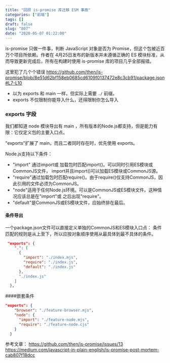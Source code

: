 ```yaml
---
title: "回顾 is-promise 库迁移 ESM 事故"
categories: ["前端"]
tags: []
draft: false
slug: "807"
date: "2020-05-07 01:22:00"
---
```


is-promise 只做一件事，判断 JavaScript 对象是否为 Promise，但这个包被近百万个项目所依赖。作者在 4月25日发布的新版本并未遵循正确的 ES 模块标准，从而导致更新完成后，所有在构建时使用 is-promise 库的项目几乎全部报错。

这里犯了几个个错误 https://github.com/then/is-promise/blob/8e51d62bf158eb0685cd6109f0137472e8c3cb91/package.json#L7-L10

- 以为 exports 和 main 一样，但实际上需要 `./` 前缀。
- exports 不仅限制你能导入什么，还得限制你怎么导入

### exports 字段
我们都知道 node 模块导出有 main ，所有版本的Node.js都支持，但是能力有限：它仅定义包的主要入口点。

"exports"扩展了 main，而且二者同时存在时，优先使用 exports。

Node.js支持以下条件：

- "import" 通过import或 加载包时匹配import()。可以同时引用ES模块或CommonJS文件， import并且import()可以加载ES模块或CommonJS源。
- "require"通过加载包时匹配require()。由于require()仅支持CommonJS，因此引用的文件必须为CommonJS。
- "node"适用于任何Node.js环境。可以是CommonJS或ES模块文件。这种情况应该总是在"import"或 之后出现"require"。
- "default"是CommonJS或ES模块文件，应始终排在最后。

#### 条件导出
一个package.json文件可以直接定义单独的CommonJS和ES模块入口点：
条件匹配的规则是从上至下，所以应按对象顺序使用从最具体到最不具体的条件。

```json
 "exports": {
    ".": [
      {
        "import": "./index.mjs",
        "require": "./index.js",
        "default": "./index.js"
      },
      "./index.js"
    ]
  },
```

####嵌套条件
```json
"exports": {
    "browser": "./feature-browser.mjs",
    "node": {
      "import": "./feature-node.mjs",
      "require": "./feature-node.cjs"
    }
  }
```

参考文章：
https://github.com/then/is-promise/issues/13
https://medium.com/javascript-in-plain-english/is-promise-post-mortem-cab807f18dcc
